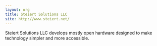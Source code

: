 ```yaml
---
layout: org
title: Steiert Solutions LLC
site: http://www.steiert.net/
---
```

Steiert Solutions LLC develops mostly open hardware designed to make technology simpler and more accessible. 
